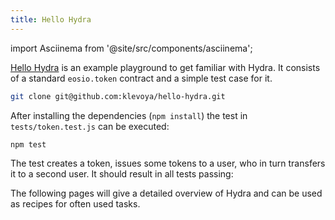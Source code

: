 ```yaml
---
title: Hello Hydra
---
```


import Asciinema from '@site/src/components/asciinema';


[Hello Hydra](https://github.com/klevoya/hello-hydra) is an example playground to get familiar with Hydra.
It consists of a standard `eosio.token` contract and a simple test case for it.

```bash
git clone git@github.com:klevoya/hello-hydra.git
```

After installing the dependencies (`npm install`) the test in `tests/token.test.js` can be executed:

```bash
npm test
```

The test creates a token, issues some tokens to a user, who in turn transfers it to a second user.
It should result in all tests passing:

<Asciinema id="asciicast-FwQOMvxM4d6LL02ZT4b2U057t" src="https://asciinema.org/a/FwQOMvxM4d6LL02ZT4b2U057t.js" autoPlay rows={23} />

The following pages will give a detailed overview of Hydra and can be used as recipes for often used tasks.
